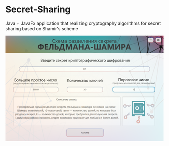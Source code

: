 # Secret-Sharing
 Java + JavaFx application that realizing cryptography algorithms for secret sharing based on Shamir's scheme

![Иллюстрация к проекту](https://github.com/ZoviProstoDMT/Cryptography-algoritms-for-secret-sharing/blob/master/%D0%A1%D0%BA%D1%80%D0%B8%D0%BD%D1%88%D0%BE%D1%82%D1%8B/1.PNG)
